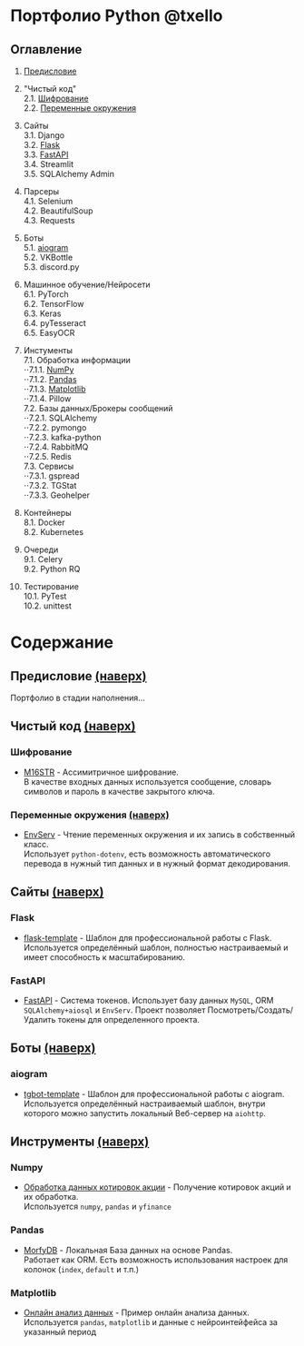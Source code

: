 # Портфолио Python @txello

## Оглавление
1. [Предисловие](#предисловие)  

2. "Чистый код"  
   2.1. [Шифрование](#шифрование)  
   2.2. [Переменные окружения](#переменные-окружения)   
  
3. Сайты  
   3.1. Django  
   3.2. [Flask](#flask)   
   3.3. [FastAPI](#fastapi)   
   3.4. Streamlit   
   3.5. SQLAlchemy Admin   
  
4. Парсеры  
   4.1. Selenium  
   4.2. BeautifulSoup  
   4.3. Requests  
  
5. Боты  
   5.1. [aiogram](#aiogram)  
   5.2. VKBottle  
   5.3. discord.py  
  
6. Машинное обучение/Нейросети  
   6.1. PyTorch  
   6.2. TensorFlow  
   6.3. Keras  
   6.4. pyTesseract  
   6.5. EasyOCR  
  
7. Инстументы  
   7.1. Обработка информации  
       ⋅⋅7.1.1. [NumPy](#numpy)  
       ⋅⋅7.1.2. [Pandas](#pandas)  
       ⋅⋅7.1.3. [Matplotlib](#matplotlib)  
       ⋅⋅7.1.4. Pillow  
   7.2. Базы данных/Брокеры сообщений  
       ⋅⋅7.2.1. SQLAlchemy  
       ⋅⋅7.2.2. pymongo  
       ⋅⋅7.2.3. kafka-python  
       ⋅⋅7.2.4. RabbitMQ  
       ⋅⋅7.2.5. Redis  
   7.3. Сервисы  
       ⋅⋅7.3.1. gspread  
       ⋅⋅7.3.2. TGStat  
       ⋅⋅7.3.3. Geohelper  
  
8. Контейнеры  
   8.1. Docker  
   8.2. Kubernetes   
  
9. Очереди  
   9.1. Celery  
   9.2. Python RQ  
  
10. Тестирование  
   10.1. PyTest  
   10.2. unittest




# Содержание

## Предисловие [(наверх)](#оглавление)
Портфолио в стадии наполнения...


## Чистый код [(наверх)](#оглавление)
### Шифрование
* [M16STR](https://github.com/txello/M16STR) - Ассимитричное шифрование.\
  В качестве входных данных используется сообщение, словарь символов и пароль в качестве закрытого ключа.

### Переменные окружения [(наверх)](#оглавление)
* [EnvServ](https://github.com/txello/EnvServ) - Чтение переменных окружения и их запись в собственный класс.\
  Использует `python-dotenv`, есть возможность автоматического перевода в нужный тип данных и в нужный формат декодирования.

## Сайты [(наверх)](#оглавление)
### Flask
* [flask-template](https://github.com/txello/flask-template) - Шаблон для профессиональной работы с Flask.\
  Используется определённый шаблон, полностью настраиваемый и имеет способность к масштабированию.

### FastAPI
* [FastAPI](https://github.com/txello/fastapi-portfolio_1) - Система токенов.
  Использует базу данных `MySQL`, ORM `SQLAlchemy+aiosql` и `EnvServ`. Проект позволяет Посмотреть/Создать/Удалить токены для определенного проекта.

## Боты [(наверх)](#оглавление)
### aiogram
* [tgbot-template](https://github.com/txello/tgbot-template) - Шаблон для профессиональной работы с aiogram.\
  Используется определённый настраиваемый шаблон, внутри которого можно запустить локальный Веб-сервер на `aiohttp`.

## Инструменты [(наверх)](#оглавление)
### Numpy
* [Обработка данных котировок акции](https://github.com/txello/portfolio_numpy_1) - Получение котировок акций и их обработка.\
  Используется `numpy`, `pandas` и `yfinance`
### Pandas
* [MorfyDB](https://github.com/txello/morfydb) - Локальная База данных на основе Pandas.\
  Работает как ORM. Есть возможность использования настроек для колонок (`index`, `default` и т.п.)

### Matplotlib
* [Онлайн анализ данных](https://github.com/txello/portfolio_matplotlib_1) - Пример онлайн анализа данных.\
  Используется `pandas`, `matplotlib` и данные с нейроинтейфейса за указанный период
